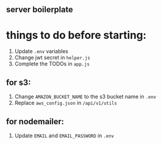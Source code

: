 ## server boilerplate

# things to do before starting:
1. Update `.env` variables
3. Change jwt secret in `helper.js`
4. Complete the TODOs in `app.js`

## for s3:
1. Change `AMAZON_BUCKET_NAME` to the s3 bucket name in `.env`
2. Replace `aws_config.json` in `/api/v1/utils`

## for nodemailer:
1. Update `EMAIL` and `EMAIL_PASSWORD` in `.env`